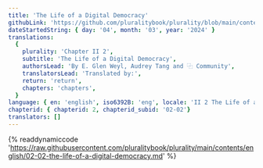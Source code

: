 ```yaml
---
title: 'The Life of a Digital Democracy'
githubLink: 'https://github.com/pluralitybook/plurality/blob/main/contents/english/02-02-the-life-of-a-digital-democracy.md'
dateStartedString: { day: '04', month: '03', year: '2024' }
translations:
  {
    plurality: 'Chapter II 2',
    subtitle: 'The Life of a Digital Democracy',
    authorsLead: 'By E. Glen Weyl, Audrey Tang and ⿻ Community',
    translatorsLead: 'Translated by:',
    return: 'return',
    chapters: 'chapters',
  }
language: { en: 'english', iso6392B: 'eng', locale: 'II 2 The Life of a Digital Democracy' }
chapterid: { chapterid: 2, chapterid_subid: '02-02'}
translators: []
---
```

{% readdynamiccode 'https://raw.githubusercontent.com/pluralitybook/plurality/main/contents/english/02-02-the-life-of-a-digital-democracy.md' %}
